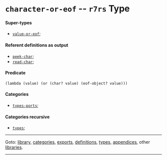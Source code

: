 

<a id='type__r7rs__character-or-eof'></a>

# `character-or-eof` -- `r7rs` Type


<a id='type__r7rs__character-or-eof__super-types'></a>

#### Super-types

 * [`value-or-eof`](../../r7rs/types/value-or-eof.md#type__r7rs__value-or-eof);


<a id='type__r7rs__character-or-eof__referent-definitions-output'></a>

#### Referent definitions as output

 * [`peek-char`](../../r7rs/definitions/peek-char.md#definition__r7rs__peek-char);
 * [`read-char`](../../r7rs/definitions/read-char.md#definition__r7rs__read-char);


<a id='type__r7rs__character-or-eof__predicate'></a>

#### Predicate

````
(lambda (value) (or (char? value) (eof-object? value)))
````


<a id='type__r7rs__character-or-eof__categories'></a>

#### Categories

 * [`types-ports`](../../r7rs/categories/types-ports.md#category__r7rs__types-ports);


<a id='type__r7rs__character-or-eof__categories-recursive'></a>

#### Categories recursive

 * [`types`](../../r7rs/categories/types.md#category__r7rs__types);

----

Goto: [library](../../r7rs/_index.md#library__r7rs), [categories](../../r7rs/categories/_index.md#toc__r7rs__categories), [exports](../../r7rs/exports/_index.md#toc__r7rs__exports), [definitions](../../r7rs/definitions/_index.md#toc__r7rs__definitions), [types](../../r7rs/types/_index.md#toc__r7rs__types), [appendices](../../r7rs/appendices/_index.md#toc__r7rs__appendices), other [libraries](../../_libraries.md#toc__libraries).

----

